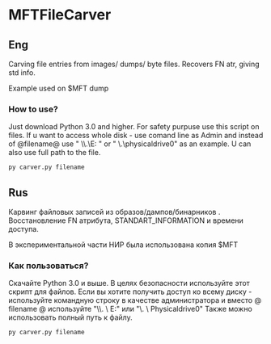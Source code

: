 # MFTFileCarver

## Eng

Carving file entries from images/ dumps/ byte files. Recovers FN atr, giving std info.

Example used on $MFT dump

### How to use?
Just download Python 3.0 and higher.
For safety purpuse use this script on files. If u want to access whole disk -  use comand line as Admin and instead of @filename@ use  " \\\\.\\E: " or "  \\.\physicaldrive0" 
as an example.
U can also use full path to the file.
```sh
py carver.py filename
```

## Rus

Карвинг файловых записей из образов/дампов/бинарников . Восстановление FN атрибута, STANDART_INFORMATION и времени доступа.

В экспериментальной части НИР была использована копия $MFT

### Как пользоваться?
Скачайте Python 3.0 и выше.
В целях безопасности используйте этот скрипт для файлов. 
Если вы хотите получить доступ ко всему диску - используйте командную строку в качестве администратора и вместо @ filename @ используйте "\\\\. \\ E:" или "\\. \ Physicaldrive0"
Также можно использовать полный путь к файлу.
```sh
py carver.py filename
```



